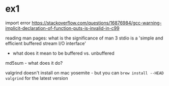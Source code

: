 ex1
====

import error
https://stackoverflow.com/questions/16876984/gcc-warning-implicit-declaration-of-function-puts-is-invalid-in-c99

reading man pages:
what is the significance of man 3
stdio is a 'simple and efficient buffered stream I/O interface'
 - what does it mean to be buffered vs. unbuffered

md5sum - what does it do?

valgrind doesn't install on mac yosemite - but you can `brew install --HEAD valgrind` for the 
latest version
